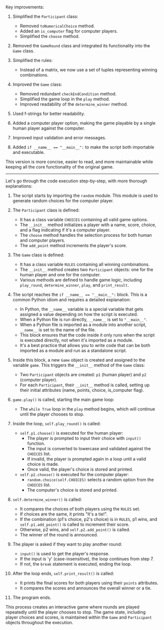 Key improvements:

1. Simplified the `Participant` class:
   - Removed `toNumericalChoice` method.
   - Added an `is_computer` flag for computer players.
   - Simplified the `choose` method.

2. Removed the `GameRound` class and integrated its functionality into the `Game` class.

3. Simplified the rules:
   - Instead of a matrix, we now use a set of tuples representing winning combinations.

4. Improved the `Game` class:
   - Removed redundant `checkEndCondition` method.
   - Simplified the game loop in the `play` method.
   - Improved readability of the `determine_winner` method.

5. Used f-strings for better readability.

6. Added a computer player option, making the game playable by a single human player against the computer.

7. Improved input validation and error messages.

8. Added `if __name__ == "__main__":` to make the script both importable and executable.

This version is more concise, easier to read, and more maintainable while keeping all the core functionality of the original game.

---

Let's go through the code execution step-by-step, with more thorough explanations:

1. The script starts by importing the `random` module. This module is used to generate random choices for the computer player.

2. The `Participant` class is defined:
   - It has a class variable `CHOICES` containing all valid game options.
   - The `__init__` method initializes a player with a name, score, choice, and a flag indicating if it's a computer player.
   - The `choose` method handles the selection process for both human and computer players.
   - The `add_point` method increments the player's score.

3. The `Game` class is defined:
   - It has a class variable `RULES` containing all winning combinations.
   - The `__init__` method creates two `Participant` objects: one for the human player and one for the computer.
   - Various methods are defined to handle game logic, including `play_round`, `determine_winner`, `play`, and `print_result`.

4. The script reaches the `if __name__ == "__main__":` block. This is a common Python idiom and requires a detailed explanation:
   - In Python, the `__name__` variable is a special variable that gets assigned a value depending on how the script is executed.
   - When a Python file is run directly, `__name__` is set to `"__main__"`.
   - When a Python file is imported as a module into another script, `__name__` is set to the name of the file.
   - This block ensures that the code inside it only runs when the script is executed directly, not when it's imported as a module.
   - It's a best practice that allows you to write code that can be both imported as a module and run as a standalone script.

5. Inside this block, a new `Game` object is created and assigned to the variable `game`. This triggers the `__init__` method of the `Game` class:
   - Two `Participant` objects are created: `p1` (human player) and `p2` (computer player).
   - For each `Participant`, their `__init__` method is called, setting up their initial attributes (name, points, choice, is_computer flag).

6. `game.play()` is called, starting the main game loop:
   - The `while True` loop in the `play` method begins, which will continue until the player chooses to stop.

7. Inside the loop, `self.play_round()` is called:
   - `self.p1.choose()` is executed for the human player:
     - The player is prompted to input their choice with `input()` function.
     - The input is converted to lowercase and validated against the `CHOICES` list.
     - If invalid, the player is prompted again in a loop until a valid choice is made.
     - Once valid, the player's choice is stored and printed.
   - `self.p2.choose()` is executed for the computer player:
     - `random.choice(self.CHOICES)` selects a random option from the `CHOICES` list.
     - The computer's choice is stored and printed.

8. `self.determine_winner()` is called:
   - It compares the choices of both players using the `RULES` set.
   - If choices are the same, it prints "It's a tie!".
   - If the combination (p1's choice, p2's choice) is in `RULES`, p1 wins, and `self.p1.add_point()` is called to increment their score.
   - Otherwise, p2 wins, and `self.p2.add_point()` is called.
   - The winner of the round is announced.

9. The player is asked if they want to play another round:
   - `input()` is used to get the player's response.
   - If the input is 'y' (case-insensitive), the loop continues from step 7.
   - If not, the `break` statement is executed, ending the loop.

10. After the loop ends, `self.print_result()` is called:
    - It prints the final scores for both players using their `points` attributes.
    - It compares the scores and announces the overall winner or a tie.

11. The program ends.

This process creates an interactive game where rounds are played repeatedly until the player chooses to stop. The game state, including player choices and scores, is maintained within the `Game` and `Participant` objects throughout the execution.
